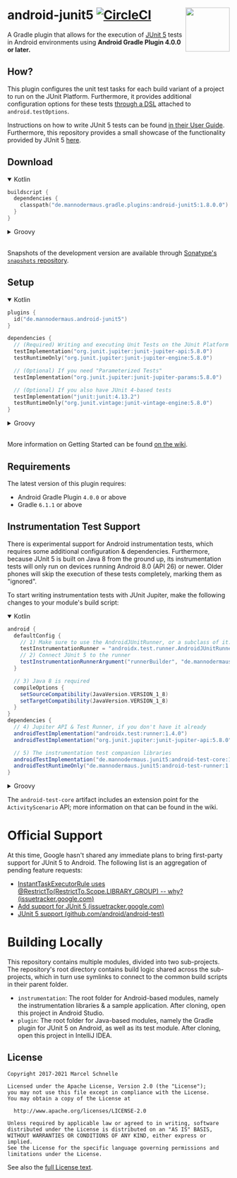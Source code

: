 <!--
  This file was automatically generated by Gradle. Do not modify.
  To update the content of this README, please apply modifications
  to `README.md.template` instead, and run the `generateReadme` task from Gradle.
-->
# <img src=".images/logo.png" align="right" width="100">android-junit5 [![CircleCI](https://circleci.com/gh/mannodermaus/android-junit5/tree/main.svg?style=svg)][circleci]

A Gradle plugin that allows for the execution of [JUnit 5][junit5gh] tests in Android environments using **Android Gradle Plugin 4.0.0 or later.**

## How?

This plugin configures the unit test tasks for each build variant of a project to run on the JUnit Platform. Furthermore, it provides additional configuration options for these tests [through a DSL][wiki-dsl] attached to `android.testOptions`.

Instructions on how to write JUnit 5 tests can be found [in their User Guide][junit5ug].
Furthermore, this repository provides a small showcase of the functionality provided by JUnit 5 [here][sampletests].

## Download

<details open>
  <summary>Kotlin</summary>

  ```kotlin
  buildscript {
    dependencies {
      classpath("de.mannodermaus.gradle.plugins:android-junit5:1.8.0.0")
    }
  }
  ```
</details>

<details>
  <summary>Groovy</summary>
  
  ```groovy
  buildscript {
    dependencies {
      classpath "de.mannodermaus.gradle.plugins:android-junit5:1.8.0.0"
    }
  }
  ```
</details>

<br/>

Snapshots of the development version are available through [Sonatype's `snapshots` repository][sonatyperepo].

## Setup
<details open>
  <summary>Kotlin</summary>

  ```kotlin
  plugins {
    id("de.mannodermaus.android-junit5")
  }

  dependencies {
    // (Required) Writing and executing Unit Tests on the JUnit Platform
    testImplementation("org.junit.jupiter:junit-jupiter-api:5.8.0")
    testRuntimeOnly("org.junit.jupiter:junit-jupiter-engine:5.8.0")

    // (Optional) If you need "Parameterized Tests"
    testImplementation("org.junit.jupiter:junit-jupiter-params:5.8.0")

    // (Optional) If you also have JUnit 4-based tests
    testImplementation("junit:junit:4.13.2")
    testRuntimeOnly("org.junit.vintage:junit-vintage-engine:5.8.0")
  }
  ```
</details>

<details>
  <summary>Groovy</summary>

  ```groovy
  apply plugin: "de.mannodermaus.android-junit5"

  dependencies {
    // (Required) Writing and executing Unit Tests on the JUnit Platform
    testImplementation "org.junit.jupiter:junit-jupiter-api:5.8.0"
    testRuntimeOnly "org.junit.jupiter:junit-jupiter-engine:5.8.0"

    // (Optional) If you need "Parameterized Tests"
    testImplementation "org.junit.jupiter:junit-jupiter-params:5.8.0"

    // (Optional) If you also have JUnit 4-based tests
    testImplementation "junit:junit:4.13.2"
    testRuntimeOnly "org.junit.vintage:junit-vintage-engine:5.8.0"
  }
  ```
</details>

<br/>

More information on Getting Started can be found [on the wiki][wiki-gettingstarted].

## Requirements

The latest version of this plugin requires:
* Android Gradle Plugin `4.0.0` or above
* Gradle `6.1.1` or above

## Instrumentation Test Support

There is experimental support for Android instrumentation tests, which requires some additional configuration & dependencies. Furthermore, because JUnit 5 is built on Java 8 from the ground up, its instrumentation tests will only run on devices running Android 8.0 (API 26) or newer. Older phones will skip the execution of these tests completely, marking them as "ignored".

To start writing instrumentation tests with JUnit Jupiter, make the following changes to your module's build script:

<details open>
  <summary>Kotlin</summary>
  
  ```groovy
  android {
    defaultConfig {
      // 1) Make sure to use the AndroidJUnitRunner, or a subclass of it. This requires a dependency on androidx.test:runner, too!
      testInstrumentationRunner = "androidx.test.runner.AndroidJUnitRunner"
      // 2) Connect JUnit 5 to the runner
      testInstrumentationRunnerArgument("runnerBuilder", "de.mannodermaus.junit5.AndroidJUnit5Builder")
    }

    // 3) Java 8 is required
    compileOptions {
      setSourceCompatibility(JavaVersion.VERSION_1_8)
      setTargetCompatibility(JavaVersion.VERSION_1_8)
    }
  }
  dependencies {
    // 4) Jupiter API & Test Runner, if you don't have it already
    androidTestImplementation("androidx.test:runner:1.4.0")
    androidTestImplementation("org.junit.jupiter:junit-jupiter-api:5.8.0")

    // 5) The instrumentation test companion libraries
    androidTestImplementation("de.mannodermaus.junit5:android-test-core:1.3.0")
    androidTestRuntimeOnly("de.mannodermaus.junit5:android-test-runner:1.3.0")
  }
  ```
</details>

<details>
  <summary>Groovy</summary>

  ```groovy
  android {
    defaultConfig {
      // 1) Make sure to use the AndroidJUnitRunner, or a subclass of it. This requires a dependency on androidx.test:runner, too!
      testInstrumentationRunner "androidx.test.runner.AndroidJUnitRunner"
      // 2) Connect JUnit 5 to the runner
      testInstrumentationRunnerArgument "runnerBuilder", "de.mannodermaus.junit5.AndroidJUnit5Builder"
    }

    // 3) Java 8 is required
    compileOptions {
      sourceCompatibility JavaVersion.VERSION_1_8
      targetCompatibility JavaVersion.VERSION_1_8
    }
  }

  dependencies {
    // 4) Jupiter API & Test Runner, if you don't have it already
    androidTestImplementation "androidx.test:runner:1.4.0"
    androidTestImplementation "org.junit.jupiter:junit-jupiter-api:5.8.0"

    // 5) The instrumentation test companion libraries
    androidTestImplementation "de.mannodermaus.junit5:android-test-core:1.3.0"
    androidTestRuntimeOnly "de.mannodermaus.junit5:android-test-runner:1.3.0"
  }
  ```
</details>

The `android-test-core` artifact includes an extension point for the `ActivityScenario` API; more information on that can be found in the wiki.

# Official Support

At this time, Google hasn't shared any immediate plans to bring first-party support for JUnit 5 to Android. The following list is an aggregation of pending feature requests:

- [InstantTaskExecutorRule uses @RestrictTo(RestrictTo.Scope.LIBRARY_GROUP) -- why? (issuetracker.google.com)](https://issuetracker.google.com/u/0/issues/79189568)
- [Add support for JUnit 5 (issuetracker.google.com)](https://issuetracker.google.com/issues/127100532)
- [JUnit 5 support (github.com/android/android-test)](https://github.com/android/android-test/issues/224)

# Building Locally

This repository contains multiple modules, divided into two sub-projects. The repository's root directory contains build logic shared across the sub-projects, which in turn use symlinks to connect to the common build scripts in their parent folder.

- `instrumentation`: The root folder for Android-based modules, namely the instrumentation libraries & a sample application. After cloning, open this project in Android Studio.
- `plugin`: The root folder for Java-based modules, namely the Gradle plugin for JUnit 5 on Android, as well as its test module. After cloning, open this project in IntelliJ IDEA.

## License

```
Copyright 2017-2021 Marcel Schnelle

Licensed under the Apache License, Version 2.0 (the "License");
you may not use this file except in compliance with the License.
You may obtain a copy of the License at

  http://www.apache.org/licenses/LICENSE-2.0

Unless required by applicable law or agreed to in writing, software
distributed under the License is distributed on an "AS IS" BASIS,
WITHOUT WARRANTIES OR CONDITIONS OF ANY KIND, either express or implied.
See the License for the specific language governing permissions and
limitations under the License.
```

See also the [full License text](LICENSE).

 [junit5gh]: https://github.com/junit-team/junit5
 [junit5ug]: https://junit.org/junit5/docs/current/user-guide
 [circleci]: https://circleci.com/gh/mannodermaus/android-junit5
 [sonatyperepo]: https://oss.sonatype.org/content/repositories/snapshots
 [sampletests]: instrumentation/sample
 [wiki-dsl]: https://github.com/mannodermaus/android-junit5/wiki/Configuration-DSL
 [wiki-gettingstarted]: https://github.com/mannodermaus/android-junit5/wiki/Getting-Started
